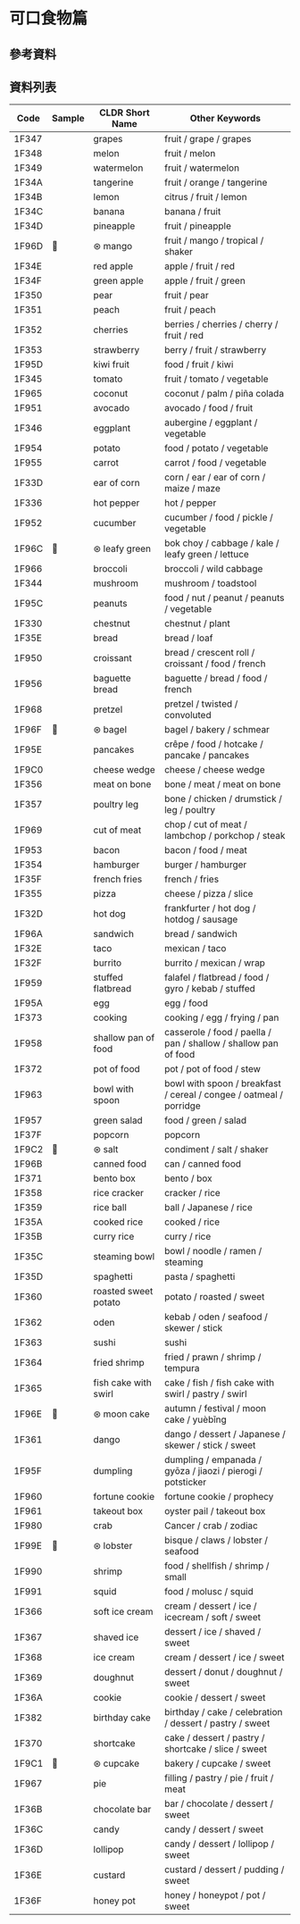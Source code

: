 # 可口食物篇
## 參考資料
## 資料列表

Code|Sample|CLDR Short Name|Other Keywords
----|------|---------------|--------------
1F347||grapes|fruit / grape / grapes
1F348||melon|fruit / melon
1F349||watermelon|fruit / watermelon
1F34A||tangerine|fruit / orange / tangerine
1F34B||lemon|citrus / fruit / lemon
1F34C||banana|banana / fruit
1F34D||pineapple|fruit / pineapple
1F96D|🥭|⊛ mango|fruit / mango / tropical / shaker
1F34E||red apple|apple / fruit / red
1F34F||green apple|apple / fruit / green
1F350||pear|fruit / pear
1F351||peach|fruit / peach
1F352||cherries|berries / cherries / cherry / fruit / red
1F353||strawberry|berry / fruit / strawberry
1F95D||kiwi fruit|food / fruit / kiwi
1F345||tomato|fruit / tomato / vegetable
1F965||coconut|coconut / palm / piña colada
1F951||avocado|avocado / food / fruit
1F346||eggplant|aubergine / eggplant / vegetable
1F954||potato|food / potato / vegetable
1F955||carrot|carrot / food / vegetable
1F33D||ear of corn|corn / ear / ear of corn / maize / maze
1F336||hot pepper|hot / pepper
1F952||cucumber|cucumber / food / pickle / vegetable
1F96C|🥬|⊛ leafy green|bok choy / cabbage / kale / leafy green / lettuce
1F966||broccoli|broccoli / wild cabbage
1F344||mushroom|mushroom / toadstool
1F95C||peanuts|food / nut / peanut / peanuts / vegetable
1F330||chestnut|chestnut / plant
1F35E||bread|bread / loaf
1F950||croissant|bread / crescent roll / croissant / food / french
1F956||baguette bread|baguette / bread / food / french
1F968||pretzel|pretzel / twisted / convoluted
1F96F|🥯|⊛ bagel|bagel / bakery / schmear
1F95E||pancakes|crêpe / food / hotcake / pancake / pancakes
1F9C0||cheese wedge|cheese / cheese wedge
1F356||meat on bone|bone / meat / meat on bone
1F357||poultry leg|bone / chicken / drumstick / leg / poultry
1F969||cut of meat|chop / cut of meat / lambchop / porkchop / steak
1F953||bacon|bacon / food / meat
1F354||hamburger|burger / hamburger
1F35F||french fries|french / fries
1F355||pizza|cheese / pizza / slice
1F32D||hot dog|frankfurter / hot dog / hotdog / sausage
1F96A||sandwich|bread / sandwich
1F32E||taco|mexican / taco
1F32F||burrito|burrito / mexican / wrap
1F959||stuffed flatbread|falafel / flatbread / food / gyro / kebab / stuffed
1F95A||egg|egg / food
1F373||cooking|cooking / egg / frying / pan
1F958||shallow pan of food|casserole / food / paella / pan / shallow / shallow pan of food
1F372||pot of food|pot / pot of food / stew
1F963||bowl with spoon|bowl with spoon / breakfast / cereal / congee / oatmeal / porridge
1F957||green salad|food / green / salad
1F37F||popcorn|popcorn
1F9C2|🧂|⊛ salt|condiment / salt / shaker
1F96B||canned food|can / canned food
1F371||bento box|bento / box
1F358||rice cracker|cracker / rice
1F359||rice ball|ball / Japanese / rice
1F35A||cooked rice|cooked / rice
1F35B||curry rice|curry / rice
1F35C||steaming bowl|bowl / noodle / ramen / steaming
1F35D||spaghetti|pasta / spaghetti
1F360||roasted sweet potato|potato / roasted / sweet
1F362||oden|kebab / oden / seafood / skewer / stick
1F363||sushi|sushi
1F364||fried shrimp|fried / prawn / shrimp / tempura
1F365||fish cake with swirl|cake / fish / fish cake with swirl / pastry / swirl
1F96E|🥮|⊛ moon cake|autumn / festival / moon cake / yuèbǐng
1F361||dango|dango / dessert / Japanese / skewer / stick / sweet
1F95F||dumpling|dumpling / empanada / gyōza / jiaozi / pierogi / potsticker
1F960||fortune cookie|fortune cookie / prophecy
1F961||takeout box|oyster pail / takeout box
1F980||crab|Cancer / crab / zodiac
1F99E|🦞|⊛ lobster|bisque / claws / lobster / seafood
1F990||shrimp|food / shellfish / shrimp / small
1F991||squid|food / molusc / squid
1F366||soft ice cream|cream / dessert / ice / icecream / soft / sweet
1F367||shaved ice|dessert / ice / shaved / sweet
1F368||ice cream|cream / dessert / ice / sweet
1F369||doughnut|dessert / donut / doughnut / sweet
1F36A||cookie|cookie / dessert / sweet
1F382||birthday cake|birthday / cake / celebration / dessert / pastry / sweet
1F370||shortcake|cake / dessert / pastry / shortcake / slice / sweet
1F9C1|🧁|⊛ cupcake|bakery / cupcake / sweet
1F967||pie|filling / pastry / pie / fruit / meat
1F36B||chocolate bar|bar / chocolate / dessert / sweet
1F36C||candy|candy / dessert / sweet
1F36D||lollipop|candy / dessert / lollipop / sweet
1F36E||custard|custard / dessert / pudding / sweet
1F36F||honey pot|honey / honeypot / pot / sweet
